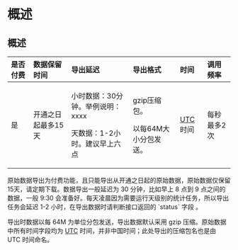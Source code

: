 # 概述

## 概述

<table>
  <thead>
    <tr>
      <th style="text-align:left">&#x662F;&#x5426;&#x4ED8;&#x8D39;</th>
      <th style="text-align:left">&#x6570;&#x636E;&#x4FDD;&#x7559;&#x65F6;&#x95F4;</th>
      <th style="text-align:left">&#x5BFC;&#x51FA;&#x5EF6;&#x8FDF;</th>
      <th style="text-align:left">&#x5BFC;&#x51FA;&#x683C;&#x5F0F;</th>
      <th style="text-align:left">&#x65F6;&#x95F4;</th>
      <th style="text-align:left">&#x8C03;&#x7528;&#x9891;&#x7387;</th>
    </tr>
  </thead>
  <tbody>
    <tr>
      <td style="text-align:left">&#x662F;</td>
      <td style="text-align:left">&#x5F00;&#x901A;&#x4E4B;&#x65E5;&#x8D77;&#x6700;&#x591A;15&#x5929;</td>
      <td
      style="text-align:left">
        <p>&#x5C0F;&#x65F6;&#x6570;&#x636E;&#xFF1A;30&#x5206;&#x949F;&#x3002;&#x4E3E;&#x4F8B;&#x8BF4;&#x660E;&#xFF1A;xxxx</p>
        <p>&#x5929;&#x6570;&#x636E;&#xFF1A;1-2&#x5C0F;&#x65F6;&#x3002;&#x5EFA;&#x8BAE;&#x65E9;&#x4E0A;&#x516D;&#x70B9;</p>
        </td>
        <td style="text-align:left">
          <p>gzip&#x538B;&#x7F29;&#x5305;&#x3002;</p>
          <p>&#x4EE5;&#x6BCF;64M&#x5927;&#x5C0F;&#x5206;&#x5305;&#x53D1;&#x9001;&#x3002;</p>
          <p></p>
        </td>
        <td style="text-align:left"><a href="http://baike.baidu.com/link?url=T9ER87o8wd_ABq-oRrn839-Q2hxrV5WvIeQX2bJCOAWgne8C8BCw8yRWrISceZJEoR83GuIhdu0vSZFwzl4ngFrD7vUITsrlcY6U3Fj6lWCx7x0xWRTNDFOHkhJmnUW05hrb5df7vvz12EayMr_4b5QJZ1UcTs17ffae3wI18LNeF8j_4WpMZ_srcJHSXhpk">UTC</a>&#x65F6;&#x95F4;</td>
        <td
        style="text-align:left">&#x6BCF;&#x79D2;&#x6700;&#x591A;2&#x6B21;</td>
    </tr>
  </tbody>
</table>原始数据导出为付费功能，且只能导出从开通之日起的原始数据，原始数据仅保留15天，请定期下载。数据导出一般延迟为 30 分钟，比如早上 8 点到 9 点之间的数据，一般 9:30 会准备好。每天凌晨因为需要运行天级别的统计任务，所以导出任务会延迟 1-2 小时，在导出数据时请判断接口返回的 `status` 字段 。

导出时数据以每 64M 为单位分包发送，导出数据默认采用 gzip 压缩。原始数据中所有时间字段均为 [UTC](http://baike.baidu.com/link?url=T9ER87o8wd_ABq-oRrn839-Q2hxrV5WvIeQX2bJCOAWgne8C8BCw8yRWrISceZJEoR83GuIhdu0vSZFwzl4ngFrD7vUITsrlcY6U3Fj6lWCx7x0xWRTNDFOHkhJmnUW05hrb5df7vvz12EayMr_4b5QJZ1UcTs17ffae3wI18LNeF8j_4WpMZ_srcJHSXhpk) 时间，并非中国时间；此处导出的压缩包名也是由 UTC 时间命名。

